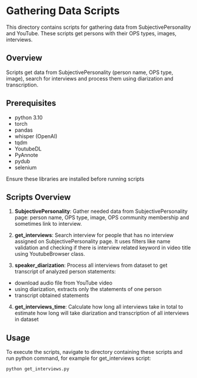 # Gathering Data Scripts

This directory contains scripts for gathering data from SubjectivePersonality and YouTube. These scripts get persons with their OPS types, images, interviews.

## Overview

Scripts get data from SubjectivePersonality (person name, OPS type, image), search for interviews and process them using diarization and transcription.

## Prerequisites

- python 3.10
- torch
- pandas
- whisper (OpenAI)
- tqdm
- YoutubeDL
- PyAnnote
- pydub
- selenium

Ensure these libraries are installed before running scripts

## Scripts Overview

1. **SubjectivePersonality**: Gather needed data from SubjectivePersonality page: person name, OPS type, image, OPS community membership and sometimes link to interview.

2. **get_interviews**: Search interview for people that has no interview assigned on SubjectivePersonality page. It uses filters like name validation and checking if there is interview related keyword in video title using YoutubeBrowser class.

3. **speaker_diarization**: Process all interviews from dataset to get transcript of analyzed person statements:
- download audio file from YouTube video
- using diarization, extracts only the statements of one person
- transcript obtained statements

4. **get_interviews_time**: Calculate how long all interviews take in total to estimate how long will take diarization and transcription of all interviews in dataset


## Usage

To execute the scripts, navigate to directory containing these scripts and run python command, for example for get_interviews script:

```bash
python get_interviews.py